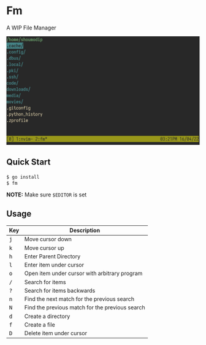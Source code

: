 # Fm
A WIP File Manager

![Fm](img/fm-01.jpeg)

## Quick Start
```console
$ go install
$ fm
```

**NOTE:** Make sure `$EDITOR` is set

## Usage
| Key          | Description                                     |
| ------------ | ----------------------------------------------- |
| <kbd>j</kbd> | Move cursor down                                |
| <kbd>k</kbd> | Move cursor up                                  |
| <kbd>h</kbd> | Enter Parent Directory                          |
| <kbd>l</kbd> | Enter item under cursor                         |
| <kbd>o</kbd> | Open item under cursor with arbitrary program   |
| <kbd>/</kbd> | Search for items                                |
| <kbd>?</kbd> | Search for items backwards                      |
| <kbd>n</kbd> | Find the next match for the previous search     |
| <kbd>N</kbd> | Find the previous match for the previous search |
| <kbd>d</kbd> | Create a directory                              |
| <kbd>f</kbd> | Create a file                                   |
| <kbd>D</kbd> | Delete item under cursor                        |

